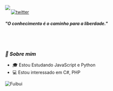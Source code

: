 <img align="left" src="https://orhun.dev/img/crow.png">

[![twitter](https://img.shields.io/badge/-@fuibui-313131?style=flat-square&labelColor=313131&logo=twitter&logoColor=white&color=313131)](https://twitter.com/fuibui)  

<h5>"O conhecimento é o caminho para a liberdade."</h5>

<br><br>
### <i>🎱 Sobre mim</i>

- 🎓 Estou Estudando JavaScript e Python
- 💻 Estou interessado em C#, PHP

<p align="center">
  <img align="left" alt="Fuibui" src="https://github-readme-stats-eight-theta.vercel.app/api?username=fuibui&show_icons=true&theme=radical&include_all_commits=true&count_private=true">
</p>
